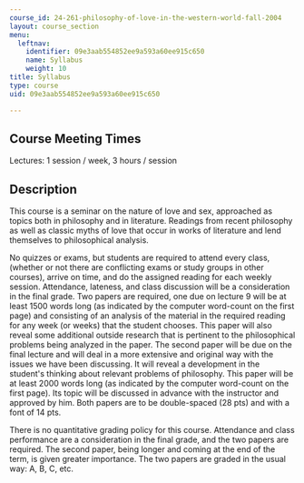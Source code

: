 ```yaml
---
course_id: 24-261-philosophy-of-love-in-the-western-world-fall-2004
layout: course_section
menu:
  leftnav:
    identifier: 09e3aab554852ee9a593a60ee915c650
    name: Syllabus
    weight: 10
title: Syllabus
type: course
uid: 09e3aab554852ee9a593a60ee915c650

---
```


Course Meeting Times
--------------------

Lectures: 1 session / week, 3 hours / session

Description
-----------

This course is a seminar on the nature of love and sex, approached as topics both in philosophy and in literature. Readings from recent philosophy as well as classic myths of love that occur in works of literature and lend themselves to philosophical analysis.

No quizzes or exams, but students are required to attend every class, (whether or not there are conflicting exams or study groups in other courses), arrive on time, and do the assigned reading for each weekly session. Attendance, lateness, and class discussion will be a consideration in the final grade. Two papers are required, one due on lecture 9 will be at least 1500 words long (as indicated by the computer word-count on the first page) and consisting of an analysis of the material in the required reading for any week (or weeks) that the student chooses. This paper will also reveal some additional outside research that is pertinent to the philosophical problems being analyzed in the paper. The second paper will be due on the final lecture and will deal in a more extensive and original way with the issues we have been discussing. It will reveal a development in the student's thinking about relevant problems of philosophy. This paper will be at least 2000 words long (as indicated by the computer word-count on the first page). Its topic will be discussed in advance with the instructor and approved by him. Both papers are to be double-spaced (28 pts) and with a font of 14 pts.

There is no quantitative grading policy for this course. Attendance and class performance are a consideration in the final grade, and the two papers are required. The second paper, being longer and coming at the end of the term, is given greater importance. The two papers are graded in the usual way: A, B, C, etc.